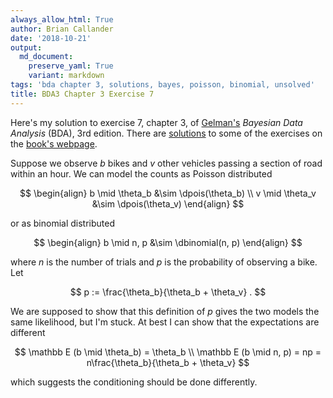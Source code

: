 ```yaml
---
always_allow_html: True
author: Brian Callander
date: '2018-10-21'
output:
  md_document:
    preserve_yaml: True
    variant: markdown
tags: 'bda chapter 3, solutions, bayes, poisson, binomial, unsolved'
title: BDA3 Chapter 3 Exercise 7
---
```


Here's my solution to exercise 7, chapter 3, of
[Gelman's](https://andrewgelman.com/) *Bayesian Data Analysis* (BDA),
3rd edition. There are
[solutions](http://www.stat.columbia.edu/~gelman/book/solutions.pdf) to
some of the exercises on the [book's
webpage](http://www.stat.columbia.edu/~gelman/book/).

<!--more-->
<div style="display:none">

$\DeclareMathOperator{\dbinomial}{Binomial}  \DeclareMathOperator{\dbern}{Bernoulli}  \DeclareMathOperator{\dpois}{Poisson}  \DeclareMathOperator{\dnorm}{Normal}  \DeclareMathOperator{\dt}{t}  \DeclareMathOperator{\dcauchy}{Cauchy}  \DeclareMathOperator{\dexponential}{Exp}  \DeclareMathOperator{\duniform}{Uniform}  \DeclareMathOperator{\dgamma}{Gamma}  \DeclareMathOperator{\dinvgamma}{InvGamma}  \DeclareMathOperator{\invlogit}{InvLogit}  \DeclareMathOperator{\logit}{Logit}  \DeclareMathOperator{\ddirichlet}{Dirichlet}  \DeclareMathOperator{\dbeta}{Beta}$

</div>

Suppose we observe $b$ bikes and $v$ other vehicles passing a section of
road within an hour. We can model the counts as Poisson distributed

$$
\begin{align}
  b \mid \theta_b &\sim \dpois(\theta_b)
  \\
  v \mid \theta_v &\sim \dpois(\theta_v)
\end{align}
$$

or as binomial distributed

$$
\begin{align}
  b \mid n, p &\sim \dbinomial(n, p)
\end{align}
$$

where $n$ is the number of trials and $p$ is the probability of
observing a bike. Let

$$
p := \frac{\theta_b}{\theta_b + \theta_v}
.
$$

We are supposed to show that this definition of $p$ gives the two models
the same likelihood, but I'm stuck. At best I can show that the
expectations are different

$$
\mathbb E (b \mid \theta_b) = \theta_b
\\
\mathbb E (b \mid n, p) = np = n\frac{\theta_b}{\theta_b + \theta_v}
$$

which suggests the conditioning should be done differently.

